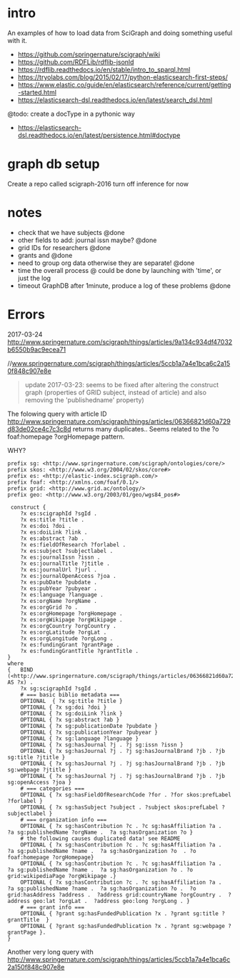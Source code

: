 # intro

An examples of how to load data from SciGraph and doing something useful with it.

- https://github.com/springernature/scigraph/wiki
- https://github.com/RDFLib/rdflib-jsonld
- https://rdflib.readthedocs.io/en/stable/intro_to_sparql.html
- https://tryolabs.com/blog/2015/02/17/python-elasticsearch-first-steps/
- https://www.elastic.co/guide/en/elasticsearch/reference/current/getting-started.html
- https://elasticsearch-dsl.readthedocs.io/en/latest/search_dsl.html

@todo: create a docType in a pythonic way
- https://elasticsearch-dsl.readthedocs.io/en/latest/persistence.html#doctype




# graph db setup

Create a repo called scigraph-2016
turn off inference for now

# notes

- check that we have subjects @done
- other fields to add: journal issn maybe? @done
- grid IDs for researchers @done
- grants and @done
- need to group org data otherwise they are separate! @done
- time the overall process @ could be done by launching with 'time', or just the log
- timeout GraphDB after 1minute, produce a log of these problems @done




# Errors

2017-03-24 http://www.springernature.com/scigraph/things/articles/9a134c934df47032b6550b9ac9ecea71

//www.springernature.com/scigraph/things/articles/5ccb1a7a4e1bca6c2a150f848c907e8e


> update 2017-03-23:  seems to be fixed after altering the construct graph (properties of GRID subject, instead of article) and also removing the 'publishedname' property)

The folowing query with article ID <http://www.springernature.com/scigraph/things/articles/06366821d60a729d83de02ce4c7c3c8d> returns many duplicates..
Seems related to the ?o foaf:homepage ?orgHomepage pattern.

WHY?

```
prefix sg: <http://www.springernature.com/scigraph/ontologies/core/>
prefix skos: <http://www.w3.org/2004/02/skos/core#>
prefix es: <http://elastic-index.scigraph.com/>
prefix foaf: <http://xmlns.com/foaf/0.1/>
prefix grid: <http://www.grid.ac/ontology/>
prefix geo: <http://www.w3.org/2003/01/geo/wgs84_pos#>

 construct {
    ?x es:scigraphId ?sgId .
    ?x es:title ?title .
    ?x es:doi ?doi .
    ?x es:doiLink ?link .
    ?x es:abstract ?ab .
    ?x es:fieldOfResearch ?forlabel .
    ?x es:subject ?subjectlabel .
    ?x es:journalIssn ?issn .
    ?x es:journalTitle ?jtitle .
    ?x es:journalUrl ?jurl .
    ?x es:journalOpenAccess ?joa .
    ?x es:pubDate ?pubdate .
    ?x es:pubYear ?pubyear .
    ?x es:language ?language .
    ?x es:orgName ?orgName .
    ?x es:orgGrid ?o .
    ?x es:orgHomepage ?orgHomepage .
    ?x es:orgWikipage ?orgWikipage .
    ?x es:orgCountry ?orgCountry .
    ?x es:orgLatitude ?orgLat .
    ?x es:orgLongitude ?orgLong .
    ?x es:fundingGrant ?grantPage .
    ?x es:fundingGrantTitle ?grantTitle .
}
where
{   BIND (<http://www.springernature.com/scigraph/things/articles/06366821d60a729d83de02ce4c7c3c8d> AS ?x) .
    ?x sg:scigraphId ?sgId .
    # === basic biblio metadata ===
    OPTIONAL  { ?x sg:title ?title }
    OPTIONAL { ?x sg:doi ?doi }
    OPTIONAL { ?x sg:doiLink ?link }
    OPTIONAL { ?x sg:abstract ?ab }
    OPTIONAL { ?x sg:publicationDate ?pubdate }
    OPTIONAL { ?x sg:publicationYear ?pubyear }
    OPTIONAL { ?x sg:language ?language }
    OPTIONAL { ?x sg:hasJournal ?j . ?j sg:issn ?issn }
    OPTIONAL { ?x sg:hasJournal ?j . ?j sg:hasJournalBrand ?jb . ?jb sg:title ?jtitle }
    OPTIONAL { ?x sg:hasJournal ?j . ?j sg:hasJournalBrand ?jb . ?jb sg:webpage ?jtitle }
    OPTIONAL { ?x sg:hasJournal ?j . ?j sg:hasJournalBrand ?jb . ?jb sg:openAccess ?joa }
    # === categories ===
    OPTIONAL { ?x sg:hasFieldOfResearchCode ?for . ?for skos:prefLabel ?forlabel }
    OPTIONAL { ?x sg:hasSubject ?subject . ?subject skos:prefLabel ?subjectlabel }
    # === organization info ===
    OPTIONAL { ?x sg:hasContribution ?c . ?c sg:hasAffiliation ?a .     ?a sg:publishedName ?orgName .  ?a sg:hasOrganization ?o }
    # the following causes duplicated data! see README
    OPTIONAL { ?x sg:hasContribution ?c . ?c sg:hasAffiliation ?a .     ?a sg:publishedName ?name .  ?a sg:hasOrganization ?o  . ?o foaf:homepage ?orgHomepage}
    OPTIONAL { ?x sg:hasContribution ?c . ?c sg:hasAffiliation ?a .     ?a sg:publishedName ?name .  ?a sg:hasOrganization ?o . ?o grid:wikipediaPage ?orgWikipage .}
    OPTIONAL { ?x sg:hasContribution ?c . ?c sg:hasAffiliation ?a .     ?a sg:publishedName ?name .  ?a sg:hasOrganization ?o .  ?o grid:hasAddress ?address .  ?address grid:countryName ?orgCountry .  ?address geo:lat ?orgLat .  ?address geo:long ?orgLong . }
    # === grant info ===
    OPTIONAL { ?grant sg:hasFundedPublication ?x . ?grant sg:title ?grantTitle  }
    OPTIONAL { ?grant sg:hasFundedPublication ?x . ?grant sg:webpage ?grantPage }.
}
```


Another very long query with http://www.springernature.com/scigraph/things/articles/5ccb1a7a4e1bca6c2a150f848c907e8e
